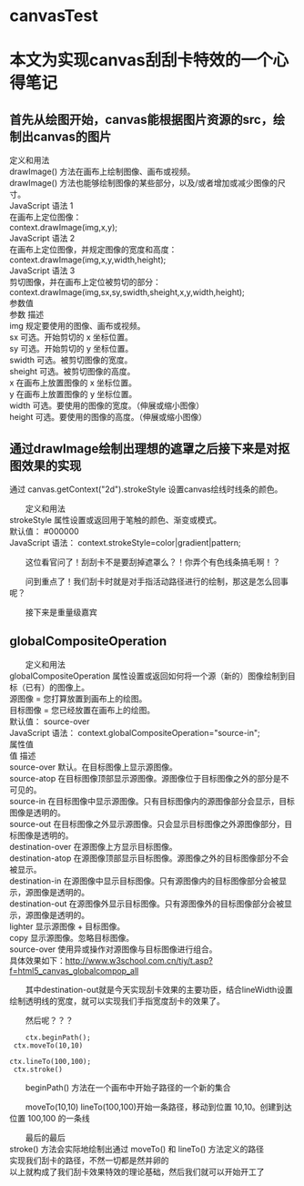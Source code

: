 # canvasTest
<head>
	<style type="text/css">
		p{text-indent:2em;}
	</style>
</head>
<h1>本文为实现canvas刮刮卡特效的一个心得笔记</h1>

<h2>首先从绘图开始，canvas能根据图片资源的src，绘制出canvas的图片</h2>
定义和用法<br/>
drawImage() 方法在画布上绘制图像、画布或视频。<br/>
drawImage() 方法也能够绘制图像的某些部分，以及/或者增加或减少图像的尺寸。<br/>
JavaScript 语法 1<br/>
在画布上定位图像：<br/>
context.drawImage(img,x,y);<br/>
JavaScript 语法 2<br/>
在画布上定位图像，并规定图像的宽度和高度：<br/>
context.drawImage(img,x,y,width,height);<br/>
JavaScript 语法 3<br/>
剪切图像，并在画布上定位被剪切的部分：<br/>
context.drawImage(img,sx,sy,swidth,sheight,x,y,width,height);<br/>
参数值<br/>
参数	描述<br/>
img	规定要使用的图像、画布或视频。<br/>
sx	可选。开始剪切的 x 坐标位置。<br/>
sy	可选。开始剪切的 y 坐标位置。<br/>
swidth	可选。被剪切图像的宽度。<br/>
sheight	可选。被剪切图像的高度。<br/>
x	在画布上放置图像的 x 坐标位置。<br/>
y	在画布上放置图像的 y 坐标位置。<br/>
width	可选。要使用的图像的宽度。（伸展或缩小图像）<br/>
height	可选。要使用的图像的高度。（伸展或缩小图像）<br/>
<h2>通过drawImage绘制出理想的遮罩之后接下来是对抠图效果的实现</h2>
通过 canvas.getContext("2d").strokeStyle  设置canvas绘线时线条的颜色。<br/>

定义和用法<br/>
strokeStyle 属性设置或返回用于笔触的颜色、渐变或模式。<br/>
默认值：	#000000<br/>
JavaScript 语法：	context.strokeStyle=color|gradient|pattern;<br/>

这位看官问了！刮刮卡不是要刮掉遮罩么？！你弄个有色线条搞毛啊！？<br/>

问到重点了！我们刮卡时就是对手指活动路径进行的绘制，那这是怎么回事呢？<br/>

接下来是重量级嘉宾<br/>

<h2>globalCompositeOperation</h2>

定义和用法<br/>
globalCompositeOperation 属性设置或返回如何将一个源（新的）图像绘制到目标（已有）的图像上。<br/>
源图像 = 您打算放置到画布上的绘图。<br/>
目标图像 = 您已经放置在画布上的绘图。<br/>
默认值：	source-over<br/>
JavaScript 语法：	context.globalCompositeOperation="source-in";<br/>
属性值<br/>
值	描述<br/>
source-over	默认。在目标图像上显示源图像。<br/>
source-atop	在目标图像顶部显示源图像。源图像位于目标图像之外的部分是不可见的。<br/>
source-in	在目标图像中显示源图像。只有目标图像内的源图像部分会显示，目标图像是透明的。<br/>
source-out	在目标图像之外显示源图像。只会显示目标图像之外源图像部分，目标图像是透明的。<br/>
destination-over	在源图像上方显示目标图像。<br/>
destination-atop	在源图像顶部显示目标图像。源图像之外的目标图像部分不会被显示。<br/>
destination-in	在源图像中显示目标图像。只有源图像内的目标图像部分会被显示，源图像是透明的。<br/>
destination-out	在源图像外显示目标图像。只有源图像外的目标图像部分会被显示，源图像是透明的。<br/>
lighter	显示源图像 + 目标图像。<br/>
copy	显示源图像。忽略目标图像。<br/>
source-over	使用异或操作对源图像与目标图像进行组合。<br/>
具体效果如下：http://www.w3school.com.cn/tiy/t.asp?f=html5_canvas_globalcompop_all<br/>

其中destination-out就是今天实现刮卡效果的主要功臣，结合lineWidth设置绘制透明线的宽度，就可以实现我们手指宽度刮卡的效果了。<br/>

然后呢？？？<br/>

<code>ctx.beginPath();<br/>
ctx.moveTo(10,10)<br/>
ctx.lineTo(100,100);<br/>
ctx.stroke()<br/></code>

beginPath() 方法在一个画布中开始子路径的一个新的集合<br/>

moveTo(10,10) lineTo(100,100)开始一条路径，移动到位置 10,10。创建到达位置 100,100 的一条线<br/>

最后的最后<br/>
stroke() 方法会实际地绘制出通过 moveTo() 和 lineTo() 方法定义的路径<br/>
实现我们刮卡的路径，不然一切都是然并卵的<br/>
以上就构成了我们刮卡效果特效的理论基础，然后我们就可以开始开工了<br/>
